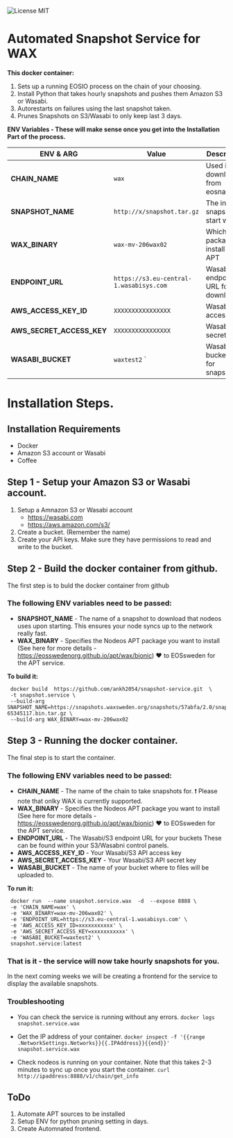 ![License MIT](https://img.shields.io/badge/license-MIT-blue.svg)

# Automated Snapshot Service for WAX

**This docker container:**

1. Sets up a running EOSIO process on the chain of your choosing.
2. Install Python that takes hourly snapshots and pushes them Amazon S3 or Wasabi.
3. Autorestarts on failures using the last snapshot taken.
4. Prunes Snapshots on S3/Wasabi to only keep last 3 days.


**ENV Variables - These will make sense once you get into the Installation Part of the process.**

|ENV & ARG                 |Value                          |Description                                   |
|--------------------------|---------------------------------------|--------------------------------------|
|**CHAIN_NAME**            |`wax`                                  | Used in P2P download from eosnation  |
|**SNAPSHOT_NAME**         |`http://x/snapshot.tar.gz`             | The initial snapshot to start with   |
|**WAX_BINARY**            |`wax-mv-206wax02`                      | Which package to install from APT    |
|**ENDPOINT_URL**          |`https://s3.eu-central-1.wasabisys.com`| Wasabi/S3 endpoint URL for downloads |
|**AWS_ACCESS_KEY_ID**     |`XXXXXXXXXXXXXXXX`                     | Wasabi/S3 access key        		  |
|**AWS_SECRET_ACCESS_KEY** |`XXXXXXXXXXXXXXXX`                     | Wasabi/S3 secret key 				  |
|**WASABI_BUCKET**         |`waxtest2`                     `       | Wasabi/S3 bucketname for snapshots   |



# Installation Steps.

## Installation Requirements

- Docker 
- Amazon S3 account or Wasabi
- Coffee

## Step 1 - Setup your Amazon S3 or Wasabi account.


1. Setup a Amnazon S3 or Wasabi account
	* https://wasabi.com
	* https://aws.amazon.com/s3/
2. Create a bucket. (Remember the name)
3. Create your API keys. Make sure they have permissions to read and write to the bucket.

## Step 2 - Build the docker container from github.

The first step is to buld the docker container from github 

### The following ENV variables need to be passed:

- **SNAPSHOT_NAME** - The name of a snapshot to download that nodeos uses upon starting. This ensures your node syncs up to the network really fast.
- **WAX_BINARY** - Specifies the Nodeos APT package you want to install (See here for more details - https://eosswedenorg.github.io/apt/wax/bionic) :heart: to EOSsweden for the APT service. 

**To build it:**
     
	 docker build  https://github.com/ankh2054/snapshot-service.git  \
	 -t snapshot.service \
	 --build-arg SNAPSHOT_NAME=https://snapshots.waxsweden.org/snapshots/57abfa/2.0/snapshot-65345117.bin.tar.gz \
	 --build-arg WAX_BINARY=wax-mv-206wax02 



## Step 3 - Running the docker container.

The final step is to start the container. 

### The following ENV variables need to be passed:

- **CHAIN_NAME** - The name of the chain to take snapshots for. :exclamation: Please note that onlky WAX is currently supported.
- **WAX_BINARY** - Specifies the Nodeos APT package you want to install (See here for more details - https://eosswedenorg.github.io/apt/wax/bionic) :heart: to EOSsweden for the APT service. 
- **ENDPOINT_URL** - The Wasabi/S3 endpoint URL for your buckets These can be found within your S3/Wasabni control panels.
- **AWS_ACCESS_KEY_ID** - Your Wasabi/S3 API access key 
- **AWS_SECRET_ACCESS_KEY** - Your Wasabi/S3 API secret key 
- **WASABI_BUCKET** - The name of your bucket where to files will be uploaded to.

**To run it:**

     docker run  --name snapshot.service.wax  -d  --expose 8888 \
	 -e 'CHAIN_NAME=wax' \
	 -e 'WAX_BINARY=wax-mv-206wax02' \
	 -e 'ENDPOINT_URL=https://s3.eu-central-1.wasabisys.com' \
	 -e 'AWS_ACCESS_KEY_ID=xxxxxxxxxxx' \
	 -e 'AWS_SECRET_ACCESS_KEY=xxxxxxxxxxx' \
	 -e 'WASABI_BUCKET=waxtest2' \
	 snapshot.service:latest

### That is it - the service will now take hourly snapshots for you.

In the next coming weeks we will be creating a frontend for the service to display the available snapshots.

### Troubleshooting 

* You can check the service is running without any errors. 
```docker logs snapshot.service.wax```

* Get the IP address of your container.
```docker inspect -f '{{range .NetworkSettings.Networks}}{{.IPAddress}}{{end}}' snapshot.service.wax```

* Check nodeos is running on your container. Note that this takes 2-3 minutes to sync up once you start the container.
```curl http://ipaddress:8888/v1/chain/get_info```



## ToDo

1. Automate APT sources to be installed
2. Setup ENV for python pruning setting in days.
3. Create Automnated frontend.